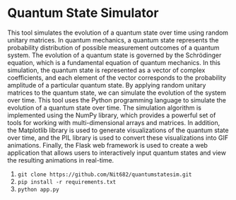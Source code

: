 ﻿# Quantum State Simulator

This tool simulates the evolution of a quantum state over time using 
random unitary matrices. In quantum mechanics, a quantum state represents 
the probability distribution of possible measurement outcomes of a quantum 
system. The evolution of a quantum state is governed by the Schrödinger 
equation, which is a fundamental equation of quantum mechanics. In this 
simulation, the quantum state is represented as a vector of complex 
coefficients, and each element of the vector corresponds to the 
probability amplitude of a particular quantum state. By applying random 
unitary matrices to the quantum state, we can simulate the evolution of 
the system over time. This tool uses the Python programming language to 
simulate the evolution of a quantum state over time. The simulation 
algorithm is implemented using the NumPy library, which provides a 
powerful set of tools for working with multi-dimensional arrays and 
matrices. In addition, the Matplotlib library is used to generate 
visualizations of the quantum state over time, and the PIL library is 
used to convert these visualizations into GIF animations. Finally, the 
Flask web framework is used to create a web application that allows users 
to interactively input quantum states and view the resulting animations in 
real-time.

1. `git clone https://github.com/Nit682/quantumstatesim.git`
2. `pip install -r requirements.txt`
3. `python app.py`
